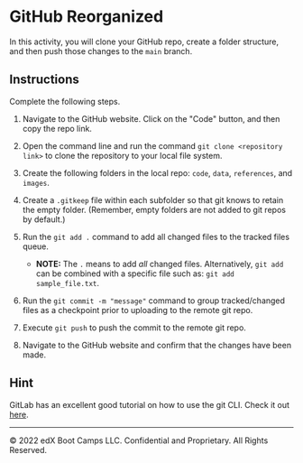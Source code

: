 # GitHub Reorganized

In this activity, you will clone your GitHub repo, create a folder structure, and then push those changes to the `main` branch.

## Instructions

Complete the following steps.

1. Navigate to the GitHub website.  Click on the "Code" button, and then copy the repo link.

2. Open the command line and run the command `git clone <repository link>` to clone the repository to your local file system.

3. Create the following folders in the local repo: `code`, `data`, `references`, and `images`.

4. Create a `.gitkeep` file within each subfolder so that git knows to retain the empty folder. (Remember, empty folders are not added to git repos by default.)

5. Run the `git add .` command to add all changed files to the tracked files queue.     
    * **NOTE:** The `.` means to add *all* changed files. Alternatively, `git add` can be combined with a specific file such as: `git add sample_file.txt`.

6. Run the `git commit -m "message"` command to group tracked/changed files as a checkpoint prior to uploading to the remote git repo.

7. Execute `git push` to push the commit to the remote git repo.

8. Navigate to the GitHub website and confirm that the changes have been made.

## Hint

GitLab has an excellent good tutorial on how to use the git CLI. Check it out [here](https://docs.gitlab.com/ee/gitlab-basics/start-using-git.html).

---
© 2022 edX Boot Camps LLC. Confidential and Proprietary. All Rights Reserved.

